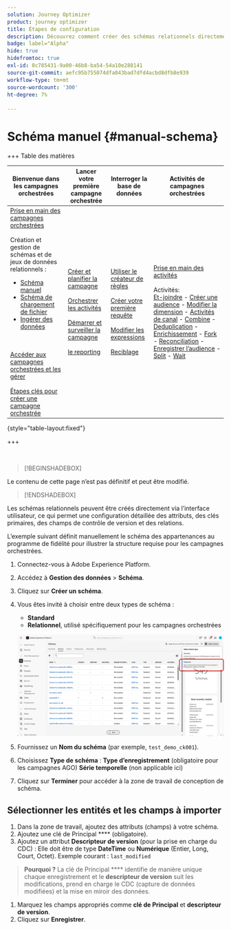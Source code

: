 ```yaml
---
solution: Journey Optimizer
product: journey optimizer
title: Étapes de configuration
description: Découvrez comment créer des schémas relationnels directement via l’interface utilisateur.
badge: label="Alpha"
hide: true
hidefromtoc: true
exl-id: 8c785431-9a00-46b8-ba54-54a10e288141
source-git-commit: aefc95b755074dfa043bad7dfd4acbd8dfb8e939
workflow-type: tm+mt
source-wordcount: '300'
ht-degree: 7%

---
```


# Schéma manuel {#manual-schema}

+++ Table des matières

| Bienvenue dans les campagnes orchestrées | Lancer votre première campagne orchestrée | Interroger la base de données | Activités de campagnes orchestrées |
|---|---|---|---|
| [Prise en main des campagnes orchestrées](gs-orchestrated-campaigns.md)<br/><br/>Création et gestion de schémas et de jeux de données relationnels :</br><ul><li>[Schéma manuel](manual-schema.md)</li><li>[Schéma de chargement de fichier](file-upload-schema.md)</li><li>[ Ingérer des données ](ingest-data.md)</li></ul><br/><br/>[Accéder aux campagnes orchestrées et les gérer](access-manage-orchestrated-campaigns.md)<br/><br/>[Étapes clés pour créer une campagne orchestrée](gs-campaign-creation.md) | [Créer et planifier la campagne](create-orchestrated-campaign.md)<br/><br/>[Orchestrer les activités](orchestrate-activities.md)<br/><br/>[Démarrer et surveiller la campagne](start-monitor-campaigns.md)<br/><br/>[le reporting](reporting-campaigns.md) | [Utiliser le créateur de règles](orchestrated-rule-builder.md)<br/><br/>[Créer votre première requête](build-query.md)<br/><br/>[Modifier les expressions](edit-expressions.md)<br/><br/>[Reciblage](retarget.md) | [Prise en main des activités](activities/about-activities.md)<br/><br/>Activités:<br/>[Et-joindre](activities/and-join.md) - [Créer une audience](activities/build-audience.md) - [Modifier la dimension](activities/change-dimension.md) - [Activités de canal](activities/channels.md) - [Combine](activities/combine.md) - [Deduplication](activities/deduplication.md) - [Enrichissement](activities/enrichment.md) - [Fork](activities/fork.md) - [Reconciliation](activities/reconciliation.md) - [Enregistrer l’audience](activities/save-audience.md) - [Split](activities/split.md) - [Wait](activities/wait.md) |

{style="table-layout:fixed"}

+++

</br>

>[!BEGINSHADEBOX]

Le contenu de cette page n’est pas définitif et peut être modifié.

>[!ENDSHADEBOX]

Les schémas relationnels peuvent être créés directement via l’interface utilisateur, ce qui permet une configuration détaillée des attributs, des clés primaires, des champs de contrôle de version et des relations.

L’exemple suivant définit manuellement le schéma des appartenances au programme de fidélité pour illustrer la structure requise pour les campagnes orchestrées.

1. Connectez-vous à Adobe Experience Platform.

1. Accédez à **Gestion des données** > **Schéma**.

1. Cliquez sur **Créer un schéma**.

1. Vous êtes invité à choisir entre deux types de schéma :

   * **Standard**
   * **Relationnel**, utilisé spécifiquement pour les campagnes orchestrées

   ![](assets/admin_schema_1.png)

1. Fournissez un **Nom du schéma** (par exemple, `test_demo_ck001`).
1. Choisissez **Type de schéma** :
   **Type d’enregistrement** (obligatoire pour les campagnes AGO)
   **Série temporelle** (non applicable ici)
1. Cliquez sur **Terminer** pour accéder à la zone de travail de conception de schéma.

## Sélectionner les entités et les champs à importer

1. Dans la zone de travail, ajoutez des attributs (champs) à votre schéma.
1. Ajoutez une clé de Principal **** (obligatoire).
1. Ajoutez un attribut **Descripteur de version** (pour la prise en charge du CDC) :
Elle doit être de type **DateTime** ou **Numérique** (Entier, Long, Court, Octet).
Exemple courant : `last_modified`

> **Pourquoi ?** La clé de Principal **** identifie de manière unique chaque enregistrement et le **descripteur de version** suit les modifications, prend en charge le CDC (capture de données modifiées) et la mise en miroir des données.

1. Marquez les champs appropriés comme **clé de Principal** et **descripteur de version**.
1. Cliquez sur **Enregistrer**.


<!--

## 5. Creating a Dataset

1. Navigate to **Datasets**.
1. Click on **Create Dataset**.
1. Select the schema you just created.
1. Assign a **Dataset Name** (same as schema is fine).
1. Optionally, add tags (e.g., `AGO_campaigns`).
6. Ensure the checkbox **"Relational Schema"** is checked.
7. Click **Finish**.

> **Note:** Only one dataset can be created per relational schema.


## 6. Enabling the Dataset

1. Click **Enable** for the dataset.
1. Wait a few moments for the status to show **Enabled**.

> **Why?** Without enabling, the dataset cannot be used in orchestrated campaigns or ingest data.

## 7. Creating a Data Source (S3)

1. Navigate to **Sources**.
1. Click **Create Source**.
1. Choose the source type (e.g., **S3 Bucket**).
1. Provide connection details:
    - Bucket Path (optionally include subfolder path)
1. Save the source.

## 8. Preparing and Uploading Data

1. Prepare your CSV file with:
    - Column headers matching your schema attributes
    - `last_modified` column
    - `change_type` column (`U`/`DU` for upsert, `D` for delete)

> **Important:** `change_type` is required but does not need to be defined in the schema.

1. Save the file as `.csv`.

1. Upload the file to the specified folder in your S3 bucket.


## 9. Ingesting Data from S3

1. Go to **Sources** and find your S3 source.
1. Click **Add Data**.
1. Select the uploaded file.
1. Specify the file format as **CSV** and any compression type if applicable.
1. Review the data preview (ensure `change_type`, `last_modified`, and primary key are visible).
1. Click **Next**.

### Enable Change Data Capture (CDC)

- Check **Enable Change Data Capture**.
- Select the dataset enabled for AGO campaigns.

### Field Mapping

- Fields are auto-mapped (note that `change_type` is not mapped and that's expected).
- Click **Next**.

### Scheduling

- Schedule ingestion frequency (minute, hour, day, week).
- Set start time (immediate or future).
- Click **Finish** to create the data flow.

## 10. Monitoring Data Flow

1. Navigate back to **Sources > Data Flows**.
1. Wait 4–5 minutes for the first run (initial overhead).
1. Monitor:
    - Status (Started, Completed)
    - Number of records ingested
    - Errors (if any)

> **Tip:** Ingested data first lands in the **Data Lake**.

## 11. Data Replication to Data Store

The **Data Store** is updated:

- Every **15 minutes**, or

- If **Data Lake size exceeds 5MB**

This is a background replication process.


## 12. Querying the Dataset

1. Navigate to **Query Services**.
1. Click **Create Query**.
1. Example query:

   ```sql
   SELECT * FROM test_demo_ck001;
   ```

1. Run the query.

> **Note:** If ingestion is incomplete, query will return an error. Check data flow status.

-->